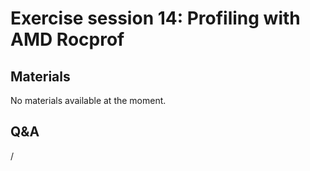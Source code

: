 # Exercise session 14: Profiling with AMD Rocprof

<!--
Exercise assignments can be found in the [AMD exercise notes](https://hackmd.io/@sfantao/lumi-training-ams-2024),
section on [Rocprof](https://hackmd.io/@sfantao/lumi-training-ams-2024#Rocprof).

Exercise files can be copied from `Exercises/AMD/HPCTrainingExamples`.
-->


## Materials

No materials available at the moment.

<!--
Temporary location of materials (for the lifetime of the training project):

-   Exercises can be copied from `/project/project_465001726/exercises/AMD/HPCTrainingExamples`
-->

<!--
Materials on the web:

-   [AMD exercise assignments and notes](https://hackmd.io/@sfantao/lumi-training-ams-2024#Rocprof)

    [PDF backup](https://462000265.lumidata.eu/2p3day-20250303/files/LUMI-2p3day-20250303-Exercises_AMD.pdf)
    and [local web backup](exercises_AMD_hackmd.md#rocprof).

-   Exercise files: 
    [Download as .tar.bz2](https://462000265.lumidata.eu/2p3day-20250303/files/LUMI-2p3day-20250303-Exercises_AMD.tar.bz2)
    or [download as .tar](https://462000265.lumidata.eu/2p3day-20250303/files/LUMI-2p3day-20250303-Exercises_AMD.tar)
-->

<!--
Archived materials on LUMI:

-   Exercise assignments PDF: `/appl/local/training/2p3day-20250303/files/LUMI-2p3day-20250303-Exercises_AMD.pdf`

-   Exercise files:
    `/appl/local/training/2p3day-20250303/files/LUMI-2p3day-20250303-Exercises_AMD.tar.bz2`
    or `/appl/local/training/2p3day-20250303/files/LUMI-2p3day-20250303-Exercises_AMD.tar`
-->


## Q&A

/

